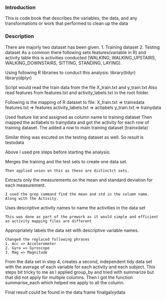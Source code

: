 ### Introduction

This is code book that describes the variables, the data, and any transformations or work that performed to clean up the data 

### Description

There are majorly two dataset has been given. 1. Training dataset 2. Testing dataset
As a common there following sets features(variable in R) and activity lable this is activities conducted (WALKING, WALKING_UPSTAIRS, WALKING_DOWNSTAIRS, SITTING, STANDING, LAYING).

Using following R libraries to conduct this analysis:
library(tidyr)
library(dplyr)

Script would read the train data from the file X_train.txt and y_train.txt
Also read features from features.txt and activity_labels.txt in the root folder.

Following is the mapping of R dataset to file:
X_train.txt => trainxdata
features.txt => features
activity_labels.txt => actlabels
y_train.txt => trainydata


Used feature list and assigned as column name to training dataset
Then mapped the actlabels to trainydata and got the activity for each row of training dataset.
The added a row to main training dataset (trainxdata)

Similar thing was excuted on the testing dataset as well.
So result is testxdata 

Above I used pre steps before starting the analysis:

Merges the training and the test sets to create one data set.

	Then applied union on this as these are distinctct sets.

Extracts only the measurements on the mean and standard deviation for each measurement.
	
	I used the grep command find the mean and std in the column name. Along with the Activity.
	
	
Uses descriptive activity names to name the activities in the data set
	
	This was done as part of the prework as it would simple and efficient as activity mapping files are different
	
Appropriately labels the data set with descriptive variable names.

	Changed the replaced following phrases
	1. Acc => Accelerometer
	2. Gyro => Gyroscope
	3. Mag => Magnitude
	
From the data set in step 4, creates a second, independent tidy data set with the average of each variable for each activity and each subject.
	This steps bit tricky to me as I applied group_by and tried with summarize but that did not apply for multiple columns.
	Then I got the function summarise_each which helped me apply to all the column.

Final result could be found in the data frame finalgalxydata







